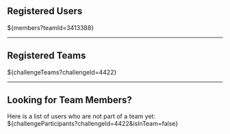 ## Registered Users

${members?teamId=3413388}

---

## Registered Teams

${challengeTeams?challengeId=4422}

---

## Looking for Team Members?

Here is a list of users who are not part of a team yet:
${challengeParticipants?challengeId=4422&isInTeam=false}
